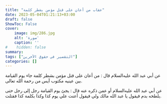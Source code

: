 ```yaml
---
title: "عقاب من أعان على قتل مؤمن بشطر كلمة"
date: 2023-05-04T01:21:13+03:00
draft: false
ShowToc: False
cover:
    image: img/286.jpg
    alt: 'صورة'
    caption: ''
#    hidden: false
summary: 
tags: ["التقصير في حقوق الآخرين"]
categories: []
---
```

عن أبي عبد الله عليه‌السلام قال : من أعان على قتل مؤمن بشطر كلمة جاء
يوم القيامة بين عينيه مكتوب آيس من رحمة الله تعالى.
 
 عن
أبي عبد الله عليه‌السلام أو عمن ذكره عنه قال : يجئ يوم القيامة رجل إلى
رجل حتى يلطخه بدم فيقول يا عبد الله مالك ولي فيقول أعنت علي يوم كذا
وكذا بكلمة كذا فقتلت.

